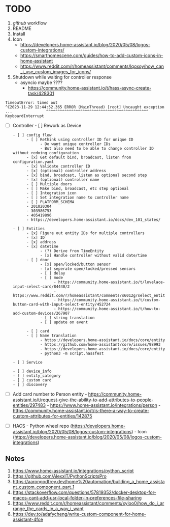 # TODO

1. _github_ workflow
2. README
3. Install
4. Icon
   - https://developers.home-assistant.io/blog/2020/05/08/logos-custom-integrations/
   - https://smarthomescene.com/guides/how-to-add-custom-icons-in-home-assistant
   - https://www.reddit.com/r/homeassistant/comments/lqoxoy/how_can_i_use_custom_images_for_icons/
5. Shutdown while waiting for controller response
   - asyncio maybe ????
     - https://community.home-assistant.io/t/hass-async-create-task/428301
```
TimeoutError: timed out
^C2023-11-29 12:44:52.365 ERROR (MainThread) [root] Uncaught exception
...               ^^^^^^^^^^^^^^^^^^^^^^^^^^^^^^^^^^^^^^^^^^^^^
KeyboardInterrupt

```

- [ ] Controller
      - [ ] Rework as Device

      - [ ] config flow
            - [ ] Rethink using controller ID for unique ID
                  - Do want unique controller IDs
                  - But also need to be able to change controller ID without redoing configuration
            - [x] Get default bind, broadcast, listen from configuration.yaml
            - [x] Validate controller ID
            - [x] (optional) controller address
            - [x] bind, broadcast, listen as optional second step
            - [x] (optional) controller name
            - [ ] Multiple doors
            - [ ] Make bind, broadcast, etc step optional
            - [ ] Integration icon
            - [ ] Set integration name to controller name
            - [ ] PLATFORM_SCHEMA
            - 201020304
            - 303986753
            - 405419896
            - https://developers.home-assistant.io/docs/dev_101_states/

      - [ ] Entities
            - [x] Figure out entity IDs for multiple controllers
            - [x] ID
            - [x] address
            - [x] datetime
                  - (?) Derive from TimeEntity
                  - [x] Handle controller without valid date/time
            - [ ] door
                  - [x] open/locked/button sensor
                  - [x] seperate open/locked/pressed sensors
                  - [ ] delay
                  - [ ] mode
                        - https://community.home-assistant.io/t/lovelace-input-select-card/84440/2
                        - https://www.reddit.com/r/homeassistant/comments/s6012g/select_entity_as_a_button_card
                        - https://community.home-assistant.io/t/custom-button-card-with-input-select-entity/452724
                        - https://community.home-assistant.io/t/how-to-add-custom-devices/267907
                  - [ ] string translation
                  - [ ] update on event

            - [ ] card
            - [ ] Name translation
                  - https://developers.home-assistant.io/docs/core/entity
                  - https://github.com/home-assistant/core/issues/98993
                  - https://developers.home-assistant.io/docs/core/entity
                  - python3 -m script.hassfest

      - [ ] Service

      - [ ] device_info
      - [ ] entity_category
      - [ ] custom card
      - [ ] discovery

- [ ] Add card number to Person entity
      - https://community.home-assistant.io/t/request-give-the-ability-to-add-attributes-to-people-entities/297483
      - https://www.home-assistant.io/integrations/person
      - https://community.home-assistant.io/t/is-there-a-way-to-create-custom-attributes-for-entities/142875

- [ ] HACS
      - Python wheel repo (https://developers.home-assistant.io/blog/2020/05/08/logos-custom-integrations)
      - Icon (https://developers.home-assistant.io/blog/2020/05/08/logos-custom-integrations)

## Notes

1. https://www.home-assistant.io/integrations/python_script
2. https://github.com/AlexxIT/PythonScriptsPro
3. https://aarongodfrey.dev/home%20automation/building_a_home_assistant_custom_component_part_1
4. https://stackoverflow.com/questions/57819352/docker-desktop-for-macos-cant-add-usr-local-folder-in-preferences-file-sharing
5. https://www.reddit.com/r/homeassistant/comments/xyloo0/how_do_i_arrange_the_cards_in_a_way_i_want
6. https://dev.to/adafycheng/write-custom-component-for-home-assistant-4fce
